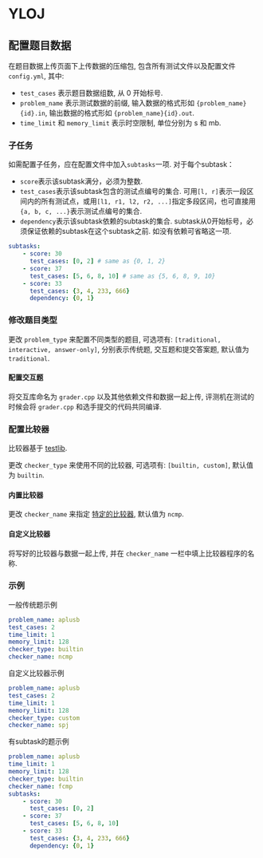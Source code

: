# YLOJ

## 配置题目数据

在题目数据上传页面下上传数据的压缩包, 
包含所有测试文件以及配置文件 `config.yml`, 其中:

- `test_cases` 表示题目数据组数, 从 0 开始标号.
- `problem_name` 表示测试数据的前缀, 
输入数据的格式形如 `{problem_name}{id}.in`, 
输出数据的格式形如 `{problem_name}{id}.out`.
- `time_limit` 和 `memory_limit` 表示时空限制, 
单位分别为 s 和 mb.

### 子任务

如需配置子任务，应在配置文件中加入`subtasks`一项. 对于每个subtask：

- `score`表示该subtask满分，必须为整数.
- `test_cases`表示该subtask包含的测试点编号的集合. 可用`[l, r]`表示一段区间内的所有测试点，或用`[l1, r1, l2, r2, ...]`指定多段区间，也可直接用`{a, b, c, ...}`表示测试点编号的集合.
- `dependency`表示该subtask依赖的subtask的集合. subtask从0开始标号，必须保证依赖的subtask在这个subtask之前. 如没有依赖可省略这一项.

```yaml
subtasks:
    - score: 30
      test_cases: [0, 2] # same as {0, 1, 2}
    - score: 37
      test_cases: [5, 6, 8, 10] # same as {5, 6, 8, 9, 10}
    - score: 33
      test_cases: {3, 4, 233, 666}
      dependency: {0, 1}
```

### 修改题目类型

更改 `problem_type` 来配置不同类型的题目, 
可选项有: `[traditional, interactive, answer-only]`, 
分别表示传统题, 交互题和提交答案题, 默认值为 `traditional`.

#### 配置交互题

将交互库命名为 `grader.cpp` 以及其他依赖文件和数据一起上传, 
评测机在测试的时候会将 `grader.cpp` 和选手提交的代码共同编译.

### 配置比较器

比较器基于 [testlib](https://github.com/MikeMirzayanov/testlib).

更改 `checker_type` 来使用不同的比较器, 
可选项有: `[builtin, custom]`, 默认值为 `builtin`.

#### 内置比较器

更改 `checker_name` 来指定 [特定的比较器](https://github.com/MikeMirzayanov/testlib/tree/master/checkers),
默认值为 `ncmp`.

#### 自定义比较器

将写好的比较器与数据一起上传, 并在 `checker_name` 一栏中填上比较器程序的名称.

### 示例

一般传统题示例

```yaml
problem_name: aplusb
test_cases: 2
time_limit: 1
memory_limit: 128
checker_type: builtin
checker_name: ncmp
```

自定义比较器示例

```yaml
problem_name: aplusb
test_cases: 2
time_limit: 1
memory_limit: 128
checker_type: custom
checker_name: spj
```

有subtask的题示例

```yaml
problem_name: aplusb
time_limit: 1
memory_limit: 128
checker_type: builtin
checker_name: fcmp
subtasks:
    - score: 30
      test_cases: [0, 2]
    - score: 37
      test_cases: [5, 6, 8, 10]
    - score: 33
      test_cases: {3, 4, 233, 666}
      dependency: {0, 1}
```
